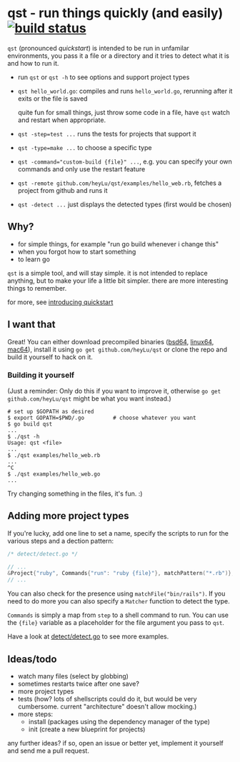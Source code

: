# qst - run things quickly (and easily) [![build status](https://travis-ci.org/heyLu/qst.svg?branch=master)](https://travis-ci.org/heyLu/qst)

`qst` (pronounced *quickstart*) is intended to be run in unfamilar
environments, you pass it a file or a directory and it tries to detect
what it is and how to run it.

- run `qst` or `qst -h` to see options and support project types
- `qst hello_world.go`: compiles and runs `hello_world.go`, rerunning
	after it exits or the file is saved

	quite fun for small things, just throw some code in a file, have `qst`
	watch and restart when appropriate.
- `qst -step=test ...` runs the tests for projects that support it
- `qst -type=make ...` to choose a specific type
- `qst -command="custom-build {file}" ...`, e.g. you can specify your own
	commands and only use the restart feature
- `qst -remote github.com/heyLu/qst/examples/hello_web.rb`, fetches a project
	from github and runs it
- `qst -detect ...` just displays the detected types (first would be chosen)

## Why?

- for simple things, for example "run go build whenever i change this"
- when you forgot how to start something
- to learn go

`qst` is a simple tool, and will stay simple. it is not intended to replace
anything, but to make your life a little bit simpler. there are more interesting
things to remember.

for more, see [introducing quickstart](https://github.com/heyLu/w/blob/master/introducing-quickstart.md)

## I want that

Great! You can either download precompiled binaries ([bsd64][], [linux64][], [mac64][]),
install it using `go get github.com/heyLu/qst` or clone the repo and build
it yourself to hack on it.

[bsd64]: https://github.com/heyLu/qst/releases/download/v0.1.0/qst-freebsd-amd64
[linux64]: https://github.com/heyLu/qst/releases/download/v0.1.0/qst-linux-amd64
[mac64]: https://github.com/heyLu/qst/releases/download/v0.1.0/qst-darwin-amd64

### Building it yourself

(Just a reminder: Only do this if you want to improve it, otherwise
`go get github.com/heyLu/qst` might be what you want instead.)

	# set up $GOPATH as desired
	$ export GOPATH=$PWD/.go         # choose whatever you want
	$ go build qst
	...
	$ ./qst -h
	Usage: qst <file>
	...
	$ ./qst examples/hello_web.rb
	...
	^C
	$ ./qst examples/hello_web.go
	...

Try changing something in the files, it's fun. :)

## Adding more project types

If you're lucky, add one line to set a name, specify the scripts to run
for the various steps and a dection pattern:

```go
/* detect/detect.go */

// ...
&Project{"ruby", Commands{"run": "ruby {file}"}, matchPattern("*.rb")},
// ...
```

You can also check for the presence using `matchFile("bin/rails")`. If
you need to do more you can also specify a `Matcher` function to detect
the type.

`Commands` is simply a map from `step` to a shell command to run. You can
use the `{file}` variable as a placeholder for the file argument you pass
to `qst`.

Have a look at [detect/detect.go](detect/detect.go) to see more examples.

## Ideas/todo

- watch many files (select by globbing)
- sometimes restarts twice after one save?
- more project types
- tests (how? lots of shellscripts could do it, but would be very
	cumbersome. current "architecture" doesn't allow mocking.)
- more steps:
	* install (packages using the dependency manager of the type)
	* init (create a new blueprint for projects)

any further ideas? if so, open an issue or better yet, implement it yourself
and send me a pull request.
